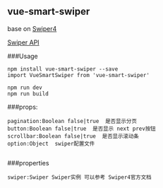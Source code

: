 ## vue-smart-swiper
base on [Swiper4](https://github.com/nolimits4web/Swiper)

[Swiper API](http://idangero.us/swiper/api/)

###Usage
```
npm install vue-smart-swiper --save
import VueSmartSwiper from 'vue-smart-swiper'
```
```
npm run dev
npm run build
```


###props:
```
pagination:Boolean false|true  是否显示分页
button:Boolean false|true  是否显示 next prev按钮
scrollbar:Boolean false|true  是否显示滚动条
option:Object  swiper配置文件


```
###properties
```
swiper:Swiper Swiper实例 可以参考 Swiper4官方文档

```

